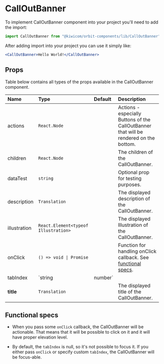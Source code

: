 # CallOutBanner

To implement CallOutBanner component into your project you'll need to add the import:

```jsx
import CallOutBanner from "@kiwicom/orbit-components/lib/CallOutBanner";
```

After adding import into your project you can use it simply like:

```jsx
<CallOutBanner>Hello World!</CallOutBanner>
```

## Props

Table below contains all types of the props available in the CallOutBanner component.

| Name         | Type                                 | Default | Description                                                                            |
| :----------- | :----------------------------------- | :------ | :------------------------------------------------------------------------------------- |
| actions      | `React.Node`                         |         | Actions - especially Buttons of the CallOutBanner that will be rendered on the bottom. |
| children     | `React.Node`                         |         | The children of the CallOutBanner.                                                     |
| dataTest     | `string`                             |         | Optional prop for testing purposes.                                                    |
| description  | `Translation`                        |         | The displayed description of the CallOutBanner.                                        |
| illustration | `React.Element<typeof Illustration>` |         | The displayed Illustration of the CallOutBanner.                                       |
| onClick      | `() => void \| Promise`              |         | Function for handling onClick callback. See [functional specs](#functional-specs).     |
| tabIndex     | `string                              | number` |                                                                                        | Specifies the tab order of an element. |
| **title**    | `Translation`                        |         | The displayed title of the CallOutBanner.                                              |

## Functional specs

- When you pass some `onClick` callback, the CallOutBanner will be actionable. That means that it will be possible to click on it and it will have proper elevation level.

- By default, the `tabIndex` is null, so it's not possible to focus it. If you either pass `onClick` or specify custom `tabIndex`, the CallOutBanner will be focus-able.
